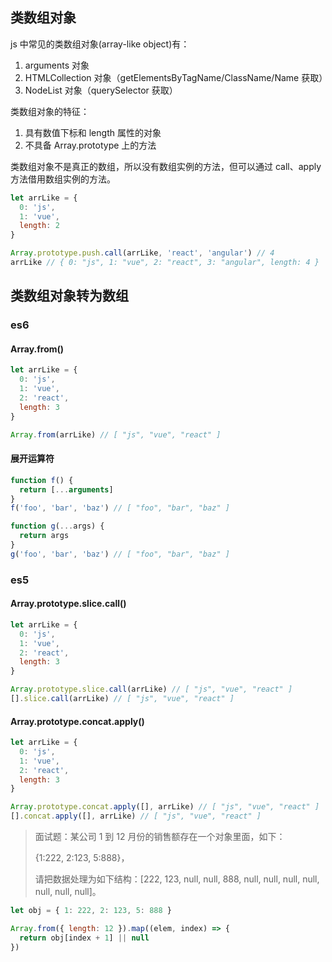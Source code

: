 ## 类数组对象

js 中常见的类数组对象(array-like object)有：

1. arguments 对象
2. HTMLCollection 对象（getElementsByTagName/ClassName/Name 获取）
3. NodeList 对象（querySelector 获取）

类数组对象的特征：

1. 具有数值下标和 length 属性的对象
2. 不具备 Array.prototype 上的方法

类数组对象不是真正的数组，所以没有数组实例的方法，但可以通过 call、apply 方法借用数组实例的方法。

```js
let arrLike = {
  0: 'js',
  1: 'vue',
  length: 2
}

Array.prototype.push.call(arrLike, 'react', 'angular') // 4
arrLike // { 0: "js", 1: "vue", 2: "react", 3: "angular", length: 4 }
```

## 类数组对象转为数组

### es6

#### Array.from()

```js
let arrLike = {
  0: 'js',
  1: 'vue',
  2: 'react',
  length: 3
}

Array.from(arrLike) // [ "js", "vue", "react" ]
```

#### 展开运算符

```js
function f() {
  return [...arguments]
}
f('foo', 'bar', 'baz') // [ "foo", "bar", "baz" ]

function g(...args) {
  return args
}
g('foo', 'bar', 'baz') // [ "foo", "bar", "baz" ]
```

### es5

#### Array.prototype.slice.call()

```js
let arrLike = {
  0: 'js',
  1: 'vue',
  2: 'react',
  length: 3
}

Array.prototype.slice.call(arrLike) // [ "js", "vue", "react" ]
[].slice.call(arrLike) // [ "js", "vue", "react" ]
```

#### Array.prototype.concat.apply()

```js
let arrLike = {
  0: 'js',
  1: 'vue',
  2: 'react',
  length: 3
}

Array.prototype.concat.apply([], arrLike) // [ "js", "vue", "react" ]
[].concat.apply([], arrLike) // [ "js", "vue", "react" ]
```

> 面试题：某公司 1 到 12 月份的销售额存在一个对象里面，如下：
>
> {1:222, 2:123, 5:888}，
>
> 请把数据处理为如下结构：[222, 123, null, null, 888, null, null, null, null, null, null, null]。

```js
let obj = { 1: 222, 2: 123, 5: 888 }

Array.from({ length: 12 }).map((elem, index) => {
  return obj[index + 1] || null
})
```

